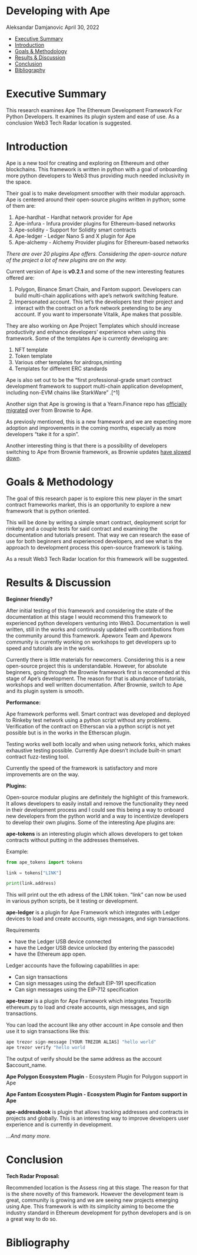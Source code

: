 Developing with Ape
================
Aleksandar Damjanovic
April 30, 2022

-   <a href="#executive-summary" id="toc-executive-summary">Executive
    Summary</a>
-   <a href="#introduction" id="toc-introduction">Introduction</a>
-   <a href="#goals-methodology" id="toc-goals-methodology">Goals &amp;
    Methodology</a>
-   <a href="#results-discussion" id="toc-results-discussion">Results &amp;
    Discussion</a>
-   <a href="#conclusion" id="toc-conclusion">Conclusion</a>
-   <a href="#bibliography" id="toc-bibliography">Bibliography</a>

# Executive Summary

This research examines Ape The Ethereum Development Framework For Python
Developers. It examines its plugin system and ease of use. As a
conclusion Web3 Tech Radar location is suggested.

# Introduction

Ape is a new tool for creating and exploring on Ethereum and other
blockchains. This framework is written in python with a goal of
onboarding more python developers to Web3 thus providing much needed
inclusivity in the space.

Their goal is to make development smoother with their modular approach.
Ape is centered around their open-source plugins written in python; some
of them are:

1.  Ape-hardhat - Hardhat network provider for Ape
2.  Ape-infura - Infura provider plugins for Ethereum-based networks
3.  Ape-solidity - Support for Solidity smart contracts
4.  Ape-ledger - Ledger Nano S and X plugin for Ape
5.  Ape-alchemy - Alchemy Provider plugins for Ethereum-based networks

*There are over 20 plugins Ape offers. Considering the open-source
nature of the project a lot of new plugins are on the way.*

Current version of Ape is **v0.2.1** and some of the new interesting
features offered are:

1.  Polygon, Binance Smart Chain, and Fantom support. Developers can
    build multi-chain applications with ape’s network switching feature.
2.  Impersonated account. This let’s the developers test their project
    and interact with the contract on a fork network pretending to be
    any account. If you want to impersonate Vitalik, Ape makes that
    possible.

They are also working on Ape Project Templates which should increase
productivity and enhance developers’ experience when using this
framework. Some of the templates Ape is currently developing are:

1.  NFT template
2.  Token template
3.  Various other templates for airdrops,minting
4.  Templates for different ERC standards

Ape is also set out to be the “first professional-grade smart contract
development framework to support multi-chain application development,
including non-EVM chains like StarkWare” .\[^1\]

Another sign that Ape is growing is that a Yearn.Finance repo has
[officially
migrated](https://github.com/yearn/veYFI/pull/98?utm_campaign=Updates%20from%20ApeWorX&utm_medium=email&utm_source=Revue%20newsletter)
over from Brownie to Ape.

As previosly mentioned, this is a new framework and we are expecting
more adoption and improvements in the coming months, especially as more
developers “take it for a spin”.

Another interesting thing is that there is a possibility of developers
switching to Ape from Brownie framework, as Brownie updates [have slowed
down](https://github.com/eth-brownie/brownie/issues/1515).

# Goals & Methodology

The goal of this research paper is to explore this new player in the
smart contract frameworks market, this is an opportunity to explore a
new framework that is python oriented.

This will be done by writing a simple smart contract, deployment script
for rinkeby and a couple tests for said contract and examining the
documentation and tutorials present. That way we can research the ease
of use for both beginners and experienced developers, and see what is
the approach to development process this open-source framework is
taking.

As a result Web3 Tech Radar location for this framework will be
suggested.

# Results & Discussion

**Beginner friendly?**

After initial testing of this framework and considering the state of the
documentation at this stage I would recommend this framework to
experienced python developers venturing into Web3. Documentation is well
written, still in the works and continuosly updated with contributions
from the community around this framework. Apeworx Team and Apeworx
community is currently working on workshops to get developers up to
speed and tutorials are in the works.

Currently there is little materials for newcomers. Considering this is a
new open-source project this is understandable. However, for absolute
beginners, going through the Brownie framework first is recomended at
this stage of Ape’s development. The reason for that is abundance of
tutorials, workshops and well written documentation. After Brownie,
switch to Ape and its plugin system is smooth.

**Performance:**

Ape framework performs well. Smart contract was developed and deployed
to Rinkeby test network using a python script without any problems.
Verification of the contract on Etherscan via a python script is not yet
possible but is in the works in the Etherscan plugin.

Testing works well both locally and when using network forks, which
makes exhaustive testing possible. Currently Ape doesn’t include
built-in smart contract fuzz-testing tool.

Currently the speed of the framework is satisfactory and more
improvements are on the way.

**Plugins:**

Open-source modular plugins are definitely the highlight of this
framework. It allows developers to easily install and remove the
functionality they need in their development process and I could see
this being a way to onboard new developers from the python world and a
way to incentivize developers to develop their own plugins. Some of the
interesting Ape plugins are:

**ape-tokens** is an interesting plugin which allows developers to get
token contracts without putting in the addresses themselves.

Example:

``` python
from ape_tokens import tokens

link = tokens["LINK"]

print(link.address)
```

This will print out the eth adress of the LINK token. “link” can now be
used in various python scripts, be it testing or development.

**ape-ledger** is a plugin for Ape Framework which integrates with
Ledger devices to load and create accounts, sign messages, and sign
transactions.

Requirements

-   have the Ledger USB device connected
-   have the Ledger USB device unlocked (by entering the passcode)
-   have the Ethereum app open.

Ledger accounts have the following capabilities in ape:

-   Can sign transactions
-   Can sign messages using the default EIP-191 specification
-   Can sign messages using the EIP-712 specification

**ape-trezor** is a plugin for Ape Framework which integrates Trezorlib
ethereum.py to load and create accounts, sign messages, and sign
transactions.

You can load the account like any other account in Ape console and then
use it to sign transactions like this:

``` python
ape trezor sign-message [YOUR TREZOR ALIAS] "hello world"
ape trezor verify "hello world
```

The output of verify should be the same address as the account
\$account_name.

**Ape Polygon Ecosystem Plugin** - Ecosystem Plugin for Polygon support
in Ape

**Ape Fantom Ecosystem Plugin - Ecosystem Plugin for Fantom support in
Ape**

**ape-addressbook** is plugin that allows tracking addresses and
contracts in projects and globally. This is an interesting way to
improve developers user experience and is currently in development.

*…And many more.*

# Conclusion

**Tech Radar Proposal:**

Recommended location is the Assess ring at this stage. The reason for
that is the shere novelty of this framework. However the development
team is great, community is growing and we are seeing new projects
emerging using Ape. This framework is with its simplicity aiming to
become the industry standard in Ethereum development for python
developers and is on a great way to do so.

# Bibliography

<div id="refs">

</div>
